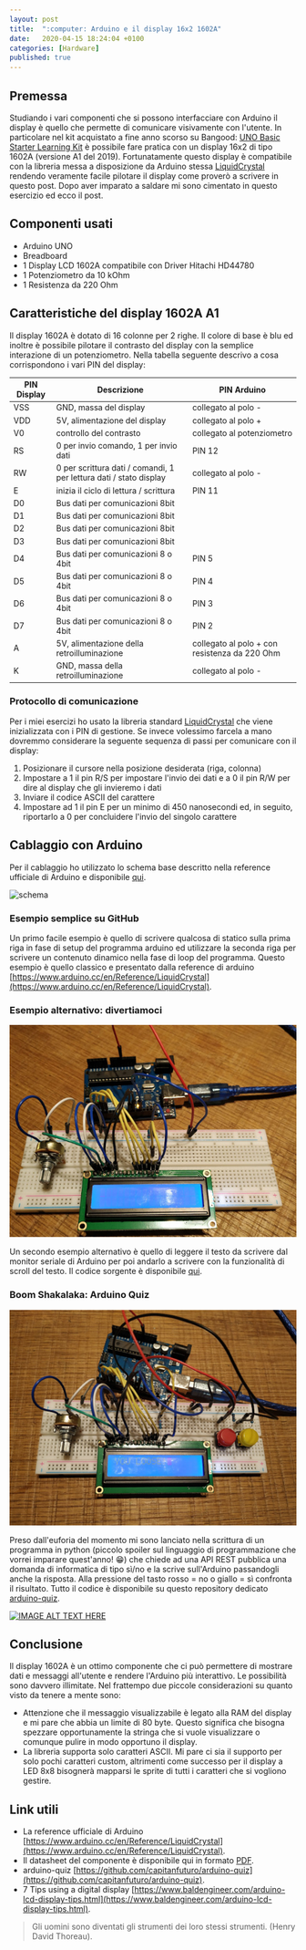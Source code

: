 ```yaml
---
layout: post
title:  ":computer: Arduino e il display 16x2 1602A"
date:   2020-04-15 18:24:04 +0100
categories: [Hardware]
published: true
---
```

## Premessa
Studiando i vari componenti che si possono interfacciare con Arduino il display è quello che permette di comunicare visivamente con l'utente. In particolare nel kit acquistato a fine anno scorso su Bangood: [UNO Basic Starter Learning Kit](https://www.banggood.com/UNO-Basic-Starter-Learning-Kit-Upgrade-Version-For-Arduino-p-970714.html?rmmds=myorder&cur_warehouse=CN) è possibile fare pratica con un display 16x2 di tipo 1602A (versione A1 del 2019).
Fortunatamente questo display è compatibile con la libreria messa a disposizione da Arduino stessa [LiquidCrystal](https://www.arduino.cc/en/Reference/LiquidCrystal) rendendo veramente facile pilotare il display come proverò a scrivere in questo post.
Dopo aver imparato a saldare mi sono cimentato in questo esercizio ed ecco il post.

## Componenti usati

* Arduino UNO
* Breadboard
* 1 Display LCD 1602A compatibile con Driver Hitachi HD44780
* 1 Potenziometro da 10 kOhm
* 1 Resistenza da 220 Ohm

## Caratteristiche del display 1602A A1

Il display 1602A è dotato di 16 colonne per 2 righe. Il colore di base è blu ed inoltre è possibile pilotare il contrasto del display con la semplice interazione di un potenziometro.
Nella tabella seguente descrivo a cosa corrispondono i vari PIN del display:

| PIN Display | Descrizione | PIN Arduino |
|---|---|---|
| VSS | GND, massa del display | collegato al polo - |
| VDD | 5V, alimentazione del display | collegato al polo + |
| V0 | controllo del contrasto | collegato al potenziometro |
| RS | 0 per invio comando, 1 per invio dati | PIN 12 |
| RW | 0 per scrittura dati / comandi, 1 per lettura dati / stato display  | collegato al polo - |
| E | inizia il ciclo di lettura / scrittura | PIN 11 |
| D0 | Bus dati per comunicazioni 8bit | |
| D1 | Bus dati per comunicazioni 8bit | |
| D2 | Bus dati per comunicazioni 8bit | |
| D3 | Bus dati per comunicazioni 8bit | |
| D4 | Bus dati per comunicazioni 8 o 4bit | PIN 5 |
| D5 | Bus dati per comunicazioni 8 o 4bit | PIN 4 |
| D6 | Bus dati per comunicazioni 8 o 4bit | PIN 3 |
| D7 | Bus dati per comunicazioni 8 o 4bit| PIN 2 |
| A | 5V, alimentazione della retroilluminazione | collegato al polo + con resistenza da 220 Ohm |
| K | GND, massa della retroilluminazione | collegato al polo - |

### Protocollo di comunicazione

Per i miei esercizi ho usato la libreria standard [LiquidCrystal](https://www.arduino.cc/en/Reference/LiquidCrystal) che viene inizializzata con i PIN di gestione. Se invece volessimo farcela a mano dovremmo considerare la seguente sequenza di passi per comunicare con il display:

1. Posizionare il cursore nella posizione desiderata (riga, colonna)
2. Impostare a 1 il pin R/S per impostare l'invio dei dati e a 0 il pin R/W per dire al display che gli invieremo i dati
3. Inviare il codice ASCII del carattere
4. Impostare ad 1 il pin E per un minimo di 450 nanosecondi ed, in seguito, riportarlo a 0 per concluidere l'invio del singolo carattere

## Cablaggio con Arduino

Per il cablaggio ho utilizzato lo schema base descritto nella reference ufficiale di Arduino e disponibile [qui](https://www.arduino.cc/en/Tutorial/HelloWorld).

![schema](https://www.arduino.cc/en/uploads/Tutorial/LCD_Base_bb_Fritz.png)

### Esempio semplice su GitHub

Un primo facile esempio è quello di scrivere qualcosa di statico sulla prima riga in fase di setup del programma arduino ed utilizzare la seconda riga per scrivere un contenuto dinamico nella fase di loop del programma. Questo esempio è quello classico e presentato dalla reference di arduino [https://www.arduino.cc/en/Reference/LiquidCrystal](https://www.arduino.cc/en/Reference/LiquidCrystal).

### Esempio alternativo: divertiamoci

![display](/assets/2020-04-15/display.jpg)

Un secondo esempio alternativo è quello di leggere il testo da scrivere dal monitor seriale di Arduino per poi andarlo a scrivere con la funzionalità di scroll del testo.
Il codice sorgente è disponibile [qui](https://github.com/capitanfuturo/arduinoSalad/blob/master/008_display_16x2/008_display_16x2.ino).

### Boom Shakalaka: Arduino Quiz

![display](/assets/2020-04-15/arduino-quiz.jpg)

Preso dall'euforia del momento mi sono lanciato nella scrittura di un programma in python (piccolo spoiler sul linguaggio di programmazione che vorrei imparare quest'anno! :grin:) che chiede ad una API REST pubblica una domanda di informatica di tipo sì/no e la scrive sull'Arduino passandogli anche la risposta.
Alla pressione del tasto rosso = no o giallo = sì confronta il risultato. Tutto il codice è disponibile su questo repository dedicato [arduino-quiz](https://github.com/capitanfuturo/arduino-quiz).  

<a href="http://www.youtube.com/watch?feature=player_embedded&v=ueqo8mhZ1yI" target="_blank"><img src="http://img.youtube.com/vi/ueqo8mhZ1yI/0.jpg" alt="IMAGE ALT TEXT HERE" width="240" height="180"></a>

## Conclusione

Il display 1602A è un ottimo componente che ci può permettere di mostrare dati e messaggi all'utente e rendere l'Arduino più interattivo. Le possibilità sono davvero illimitate.
Nel frattempo due piccole considerazioni su quanto visto da tenere a mente sono:

* Attenzione che il messaggio visualizzabile è legato alla RAM del display e mi pare che abbia un limite di 80 byte. Questo significa che bisogna spezzare opportunamente la stringa che si vuole visualizzare o comunque pulire in modo opportuno il display.
* La libreria supporta solo caratteri ASCII. Mi pare ci sia il supporto per solo pochi caratteri custom, altrimenti come successo per il display a LED 8x8 bisognerà mapparsi le sprite di tutti i caratteri che si vogliono gestire.

## Link utili

* La reference ufficiale di Arduino  [https://www.arduino.cc/en/Reference/LiquidCrystal](https://www.arduino.cc/en/Reference/LiquidCrystal).
* Il datasheet del componente è disponibile qui in formato [PDF](https://www.openhacks.com/uploadsproductos/eone-1602a1.pdf).
* arduino-quiz [https://github.com/capitanfuturo/arduino-quiz](https://github.com/capitanfuturo/arduino-quiz).
* 7 Tips using a digital display [https://www.baldengineer.com/arduino-lcd-display-tips.html](https://www.baldengineer.com/arduino-lcd-display-tips.html).

> Gli uomini sono diventati gli strumenti dei loro stessi strumenti. (Henry David Thoreau).
